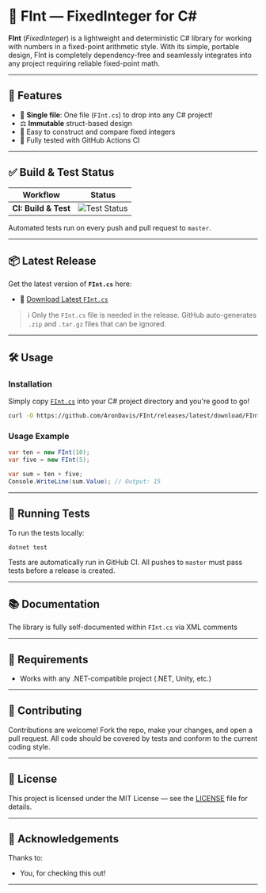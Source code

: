 # 🧮 FInt — FixedInteger for C#

**FInt** (*FixedInteger*) is a lightweight and deterministic C# library for working with numbers in a fixed-point arithmetic style.  With its simple, portable design, FInt is completely dependency-free and seamlessly integrates into any project requiring reliable fixed-point math.

---

## 🚀 Features

- 📁 **Single file**: One file (`FInt.cs`) to drop into any C# project!
- ⚖️ **Immutable** struct-based design
- 🔢 Easy to construct and compare fixed integers
- 🧪 Fully tested with GitHub Actions CI

---

## ✅ Build & Test Status

| Workflow | Status |
|----------|--------|
| **CI: Build & Test** | ![Test Status](https://github.com/AronDavis/FInt/actions/workflows/main-github-action.yml/badge.svg?branch=master) |

Automated tests run on every push and pull request to `master`.

---

## 📦 Latest Release

Get the latest version of **`FInt.cs`** here:

- 🔗 [Download Latest `FInt.cs`](https://github.com/AronDavis/FInt/releases/latest/download/FInt.cs)

> ℹ️ Only the `FInt.cs` file is needed in the release. GitHub auto-generates `.zip` and `.tar.gz` files that can be ignored.

---

## 🛠️ Usage

### Installation

Simply copy [`FInt.cs`](https://github.com/AronDavis/FInt/releases/latest/download/FInt.cs) into your C# project directory and you're good to go!

```bash
curl -O https://github.com/AronDavis/FInt/releases/latest/download/FInt.cs
```

### Usage Example

```csharp
var ten = new FInt(10);
var five = new FInt(5);

var sum = ten + five;
Console.WriteLine(sum.Value); // Output: 15
```
---

## 🧪 Running Tests

To run the tests locally:

```bash
dotnet test
```

Tests are automatically run in GitHub CI. All pushes to `master` must pass tests before a release is created.

---

## 📚 Documentation

The library is fully self-documented within `FInt.cs` via XML comments

---

## 🧰 Requirements

- Works with any .NET-compatible project (.NET, Unity, etc.)

---

## 🤝 Contributing

Contributions are welcome! Fork the repo, make your changes, and open a pull request. All code should be covered by tests and conform to the current coding style.

---

## 📄 License

This project is licensed under the MIT License — see the [LICENSE](LICENSE) file for details.

---

## 🌟 Acknowledgements

Thanks to:
- You, for checking this out!

---